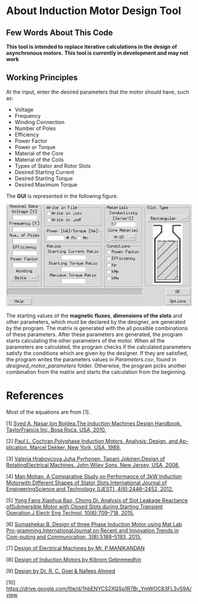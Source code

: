﻿# About Induction Motor Design Tool

## Few Words About This Code 
**This tool is intended to replace iterative calculations in the design of asynchronous motors.** 
**This tool is currently in development and may not work**

## Working Principles


At the input, enter the desired parameters that the motor should have, such as:

- Voltage
- Frequency
- Winding Connection
- Number of Poles
- Efficiency
- Power Factor
- Power or Torque
- Material of the Core
- Material of the Coils
- Types of Stator and Rotor Slots
- Desired Starting Current
- Desired Starting Torque
- Desired Maximum Torque


The **GUI** is represented in the following figure.

![GUI](GUI.png)

The starting values of the **magnetic fluxes**, **dimensions of the slots** and other parameters, which must be declared by the designer, are generated by the program. The matrix is generated with the all possible combinations of these parameters. After these parameters are generated, the program starts calculating the other parameters of the motor.
When all the parameters are calculated, the program checks if the calculated parameters satisfy the conditions which are given by the designer. If they are satisfied, the program writes the parameters values in *Parameters.csv*, found in *designed_motor_parameters* folder. Otherwise, the program picks another combination from the matrix and starts the calculation from the beginning.

# References
Most of the equations are from [1].

[1] [Syed A. Nasar Ion Boldea.The Induction Machines Design Handbook. TaylorFrancis Inc, Bosa Roca, USA, 2010.](https://www.engbookspdf.com/uploads/pdf-books/TheInductionMachinesDesignHandbookSecondEditionElectricPowerEngineeringSeriesByIonBoldeaandSyedANasar-1.pdf)

[2] [Paul L. Cochran.Polyphase Induction Motors, Analysis: Design, and Ap-plication. Marcel Dekker, New York, USA, 1989.](https://books.google.mk/books?id=t0FZDwAAQBAJ&pg=PA197&lpg=PA197&dq=parallel+conductors+per+slot+induction+machine&source=bl&ots=JfJ83hWC-l&sig=ACfU3U0K65x0spo-Q6MufGQQoo-5E6Ur8w&hl=mk&sa=X&ved=2ahUKEwiVhKSK9qLqAhVBoVwKHZOUAKAQ6AEwDHoECAoQAQ#v=onepage&q=parallel%20conductors%20per%20slot%20induction%20machine&f=false)

[3] [Valeria Hrabovcova Juha Pyrhonen, Tapani Jokinen.Design of RotatingElectrical Machines. John Wiley Sons, New Jersey, USA, 2008.](http://www.nge.com.pk/courses/emd_2010/Design%20of%20Rotating%20Electrical%20Machines%20-%20Pyrhonen,%20Jokinen%20&%20Hrabovcova.pdf)

[4] [Man Mohan. A Comparative Study on Performance of 3kW Induction Motorwith Different Shapes of Stator Slots.International Journal of EngineeringScience and Technology (IJEST), 4(6):2446–2452, 2012.](https://www.researchgate.net/publication/268272154_A_COMPARATIVE_STUDY_ON_PERFORMANCE_OF_3KW_INDUCTION_MOTOR_WITH_DIFFERENT_SHAPES_OF_STATOR_SLOTS/fulltext/54b8dcb60cf269d8cbf7194b/A-COMPARATIVE-STUDY-ON-PERFORMANCE-OF-3KW-INDUCTION-MOTOR-WITH-DIFFERENT-SHAPES-OF-STATOR-SLOTS.pdf)

[5] [Yong Fang Xiaohua Bao, Chong Di.  Analysis of Slot Leakage Reactance ofSubmersible Motor with Closed Slots during Starting Transient Operation.J Electr Eng Technol, 10(6):709–718, 2015.](https://pdfs.semanticscholar.org/6b62/0cf79a94bb1bd1ea0dc4cfc9919fa5792e28.pdf)

[6] [Somashekar.B.  Design of three Phase Induction Motor using Mat Lab Pro-gramming.InternationalJournal on Recent and Innovation Trends in Com-puting and Communication, 3(8):5188–5193, 2015.](https://ijritcc.org/download/1440565806.pdf)

[7] [Design of Electrical Machines by Mr. P.MANIKANDAN](http://www.sasurieengg.com/e-course-material/EEE/III-Year%20Sem%206/EE2355%20%20%20DEM.pdf)

[8] [Design of Induction Motors by Kibrom Gebremedhin](https://www.academia.edu/34725456/Design_of_Induction_Motors)

[9] [Design by Dr. R. C. Goel & Nafees Ahmed](http://eedofdit.weebly.com/uploads/7/3/2/6/7326910/notes_tee604_induction_motor_design.pdf)

[10] https://drive.google.com/file/d/1hbENYCS2XQSp1R7Br_YmWOC83FL3vS9A/view



